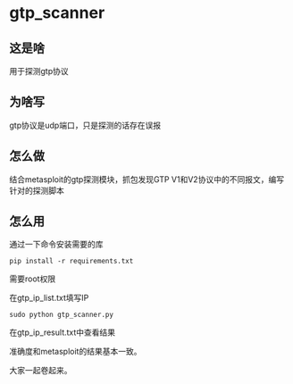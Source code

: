 # gtp_scanner

## 这是啥
用于探测gtp协议

## 为啥写
gtp协议是udp端口，只是探测的话存在误报

## 怎么做
结合metasploit的gtp探测模块，抓包发现GTP V1和V2协议中的不同报文，编写针对的探测脚本

## 怎么用
通过一下命令安装需要的库
```
pip install -r requirements.txt
```
需要root权限

在gtp_ip_list.txt填写IP
```
sudo python gtp_scanner.py
```
在gtp_ip_result.txt中查看结果



准确度和metasploit的结果基本一致。

大家一起卷起来。

